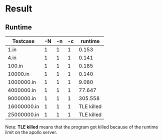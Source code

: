 # Result

## Runtime

| Testcase    | -N | -n | -c | runtime    |
|-------------|----|----|----|------------|
| 1.in        | 1  | 1  | 1  | 0.153      |
| 4.in        | 1  | 1  | 1  | 0.141      |
| 100.in      | 1  | 1  | 1  | 0.185      |
| 10000.in    | 1  | 1  | 1  | 0.140      |
| 1000000.in  | 1  | 1  | 1  | 9.080      |
| 4000000.in  | 1  | 1  | 1  | 77.647     |
| 9000000.in  | 1  | 1  | 1  | 305.558    |
| 16000000.in | 1  | 1  | 1  | TLE killed |
| 25000000.in | 1  | 1  | 1  | TLE killed |

Note: **TLE killed** means that the program got killed because of the runtime limit on the apollo server.
